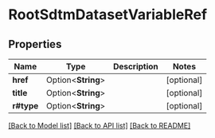 # RootSdtmDatasetVariableRef

## Properties

Name | Type | Description | Notes
------------ | ------------- | ------------- | -------------
**href** | Option<**String**> |  | [optional]
**title** | Option<**String**> |  | [optional]
**r#type** | Option<**String**> |  | [optional]

[[Back to Model list]](../README.md#documentation-for-models) [[Back to API list]](../README.md#documentation-for-api-endpoints) [[Back to README]](../README.md)


